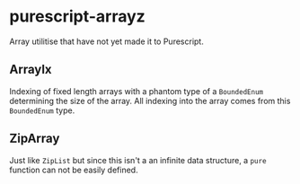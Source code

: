 # purescript-arrayz

Array utilitise that have not yet made it to Purescript.

## ArrayIx

Indexing of fixed length arrays with a phantom type of a
`BoundedEnum` determining the size of the array. All
indexing into the array comes from this `BoundedEnum` type.

## ZipArray

Just like `ZipList` but since this isn't a an infinite data
structure, a `pure` function can not be easily defined.
